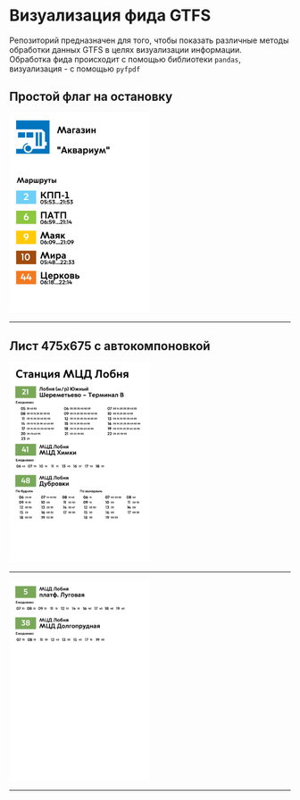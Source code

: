 # Визуализация фида GTFS
Репозиторий предназначен для того, чтобы показать различные методы обработки данных GTFS в целях визуализации информации.  
Обработка фида происходит с помощью библиотеки `pandas`, визуализация - с помощью `pyfpdf`
## Простой флаг на остановку
<img src="1_Extract-01.png" width=50% height=50%>

---

## Лист **475x675** с автокомпоновкой

<img src="stop_1_mrg-01.png" width=50% height=50%>

---

<img src="stop_1_mrg-02.png" width=50% height=50%>

---